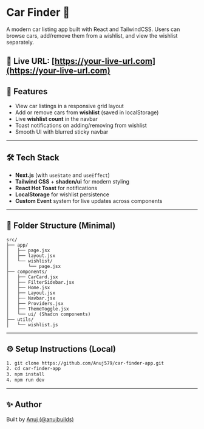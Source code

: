 # Car Finder 🚗

A modern car listing app built with React and TailwindCSS. Users can browse cars, add/remove them from a wishlist, and view the wishlist separately.

🔗 **Live URL**: [https://your-live-url.com](https://your-live-url.com)
---

## 🚀 Features

- View car listings in a responsive grid layout
- Add or remove cars from **wishlist** (saved in localStorage)
- Live **wishlist count** in the navbar
- Toast notifications on adding/removing from wishlist
- Smooth UI with blurred sticky navbar

---

## 🛠️ Tech Stack

- **Next.js** (with `useState` and `useEffect`)
- **Tailwind CSS** + **shadcn/ui** for modern styling
- **React Hot Toast** for notifications
- **LocalStorage** for wishlist persistence
- **Custom Event** system for live updates across components

---

## 📂 Folder Structure (Minimal)
```
src/
├── app/
│   ├── page.jsx
│   ├── layout.jsx
│   └── wishlist/
│       └── page.jsx
├── components/
│   ├── CarCard.jsx
│   ├── FilterSidebar.jsx
│   ├── Home.jsx
│   ├── Layout.jsx
│   ├── Navbar.jsx
│   ├── Providers.jsx
│   ├── ThemeToggle.jsx
│   └── ui/ (Shadcn components)
├── utils/
│   └── wishlist.js
```

---

## ⚙️ Setup Instructions (Local)

```bash
1. git clone https://github.com/Anuj579/car-finder-app.git
2. cd car-finder-app
3. npm install
4. npm run dev
```

---

## ✨ Author

Built by [Anuj (@anujbuilds)](https://instagram.com/anujbuilds)